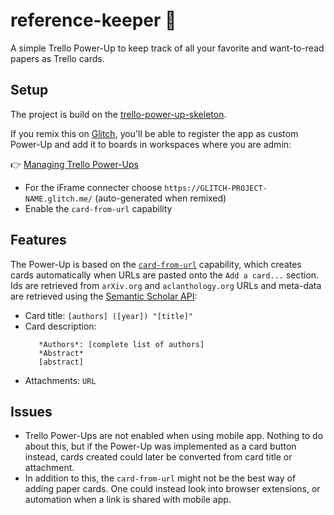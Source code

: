 # reference-keeper 🚀

A simple Trello Power-Up to keep track of all your favorite and want-to-read papers as Trello cards.

Setup
---
The project is build on the [trello-power-up-skeleton](https://glitch.com/edit/#!/trello-power-up-skeleton?path=README.md%3A1%3A0).

If you remix this on [Glitch](https://glitch.com/edit/#!/reference-keeper?path=README.md), you'll be able to register the app as custom Power-Up and add it to boards in workspaces where you are admin:

👉  [Managing Trello Power-Ups](https://developer.atlassian.com/cloud/trello/guides/power-ups/managing-power-ups/)
- For the iFrame connecter choose `https://GLITCH-PROJECT-NAME.glitch.me/` (auto-generated when remixed)
- Enable the `card-from-url` capability

Features
---
The Power-Up is based on the [`card-from-url`](https://developer.atlassian.com/cloud/trello/power-ups/capabilities/card-from-url/) capability, which creates cards automatically when URLs are pasted onto the `Add a card...` section.
Ids are retrieved from `arXiv.org` and `aclanthology.org` URLs and meta-data are retrieved using the [Semantic Scholar API](https://www.semanticscholar.org/product/api):

- Card title: `[authors] ([year]) "[title]"`
- Card description: 
  ```
     *Authors*: [complete list of authors]
     *Abstract*
     [abstract]
  ```
- Attachments: `URL`

Issues
---
- Trello Power-Ups are not enabled when using mobile app. Nothing to do about this, but if the Power-Up was implemented as a card button instead, cards created could later be converted from card title or attachment.
- In addition to this, the `card-from-url` might not be the best way of adding paper cards. One could instead look into browser extensions, or automation when a link is shared with mobile app.
